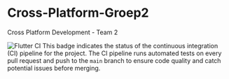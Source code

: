 # Cross-Platform-Groep2
Cross Platform Development - Team 2 

![Flutter CI](https://github.com/Renas-dev/Cross-Platform-Groep2/actions/workflows/flutter-ci.yml/badge.svg)
This badge indicates the status of the continuous integration (CI) pipeline for the project. The CI pipeline runs automated tests on every pull request and push to the `main` branch to ensure code quality and catch potential issues before merging.
